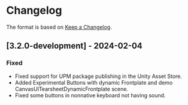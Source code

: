 # Changelog

The format is based on [Keep a Changelog](https://keepachangelog.com/en/1.1.0/).

## [3.2.0-development] - 2024-02-04

### Fixed

* Fixed support for UPM package publishing in the Unity Asset Store.
* Added Experimental Buttons with dynamic Frontplate and demo CanvasUITearsheetDynamicFrontplate scene.
* Fixed some buttons in nonnative keyboard not having sound.